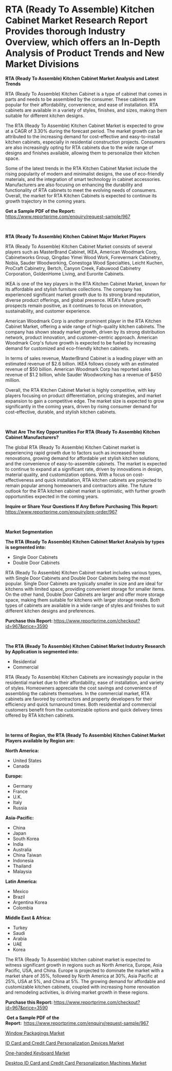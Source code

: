 <p><h1>RTA (Ready To Assemble) Kitchen Cabinet Market Research Report Provides thorough Industry Overview, which offers an In-Depth Analysis of Product Trends and New Market Divisions</h1></p><p><strong>RTA (Ready To Assemble) Kitchen Cabinet Market Analysis and Latest Trends</strong></p>
<p><p>RTA (Ready To Assemble) Kitchen Cabinet is a type of cabinet that comes in parts and needs to be assembled by the consumer. These cabinets are popular for their affordability, convenience, and ease of installation. RTA cabinets are available in a variety of styles, finishes, and sizes, making them suitable for different kitchen designs.</p><p>The RTA (Ready To Assemble) Kitchen Cabinet Market is expected to grow at a CAGR of 3.30% during the forecast period. The market growth can be attributed to the increasing demand for cost-effective and easy-to-install kitchen cabinets, especially in residential construction projects. Consumers are also increasingly opting for RTA cabinets due to the wide range of designs and finishes available, allowing them to personalize their kitchen space.</p><p>Some of the latest trends in the RTA Kitchen Cabinet Market include the rising popularity of modern and minimalist designs, the use of eco-friendly materials, and the integration of smart technology in cabinet accessories. Manufacturers are also focusing on enhancing the durability and functionality of RTA cabinets to meet the evolving needs of consumers. Overall, the market for RTA Kitchen Cabinets is expected to continue its growth trajectory in the coming years.</p></p>
<p><strong>Get a Sample PDF of the Report:&nbsp;</strong> <a href="https://www.reportprime.com/enquiry/request-sample/967">https://www.reportprime.com/enquiry/request-sample/967</a></p>
<p>&nbsp;</p>
<p><strong>RTA (Ready To Assemble) Kitchen Cabinet Major Market Players</strong></p>
<p><p>RTA (Ready To Assemble) Kitchen Cabinet Market consists of several players such as MasterBrand Cabinet, IKEA, American Woodmark Corp, Cabinetworks Group, Qingdao Yimei Wood Work, Forevermark Cabinetry, Nobia, Sauder Woodworking, Conestoga Wood Specialties, Leicht Kuchen, ProCraft Cabinetry, Bertch, Canyon Creek, Fabuwood Cabinetry Corporation, GoldenHome Living, and Eurorite Cabinets.</p><p>IKEA is one of the key players in the RTA Kitchen Cabinet Market, known for its affordable and stylish furniture collections. The company has experienced significant market growth due to its strong brand reputation, diverse product offerings, and global presence. IKEA's future growth prospects remain positive, as it continues to focus on innovation, sustainability, and customer experience.</p><p>American Woodmark Corp is another prominent player in the RTA Kitchen Cabinet Market, offering a wide range of high-quality kitchen cabinets. The company has shown steady market growth, driven by its strong distribution network, product innovation, and customer-centric approach. American Woodmark Corp's future growth is expected to be fueled by increasing demand for customized and eco-friendly kitchen cabinets.</p><p>In terms of sales revenue, MasterBrand Cabinet is a leading player with an estimated revenue of $2.6 billion. IKEA follows closely with an estimated revenue of $50 billion. American Woodmark Corp has reported sales revenue of $1.2 billion, while Sauder Woodworking has a revenue of $450 million.</p><p>Overall, the RTA Kitchen Cabinet Market is highly competitive, with key players focusing on product differentiation, pricing strategies, and market expansion to gain a competitive edge. The market size is expected to grow significantly in the coming years, driven by rising consumer demand for cost-effective, durable, and stylish kitchen cabinets.</p></p>
<p>&nbsp;</p>
<p><strong>What Are The Key Opportunities For RTA (Ready To Assemble) Kitchen Cabinet Manufacturers?</strong></p>
<p><p>The global RTA (Ready To Assemble) Kitchen Cabinet market is experiencing rapid growth due to factors such as increased home renovations, growing demand for affordable yet stylish kitchen solutions, and the convenience of easy-to-assemble cabinets. The market is expected to continue to expand at a significant rate, driven by innovations in design, material quality, and customization options. With a focus on cost-effectiveness and quick installation, RTA kitchen cabinets are projected to remain popular among homeowners and contractors alike. The future outlook for the RTA kitchen cabinet market is optimistic, with further growth opportunities expected in the coming years.</p></p>
<p><strong>Inquire or Share Your Questions If Any Before Purchasing This Report:</strong> <a href="https://www.reportprime.com/enquiry/pre-order/967">https://www.reportprime.com/enquiry/pre-order/967</a></p>
<p>&nbsp;</p>
<p><strong>Market Segmentation</strong></p>
<p><strong>The RTA (Ready To Assemble) Kitchen Cabinet Market Analysis by types is segmented into:</strong></p>
<p><ul><li>Single Door Cabinets</li><li>Double Door Cabinets</li></ul></p>
<p><p>RTA (Ready To Assemble) Kitchen Cabinet market includes various types, with Single Door Cabinets and Double Door Cabinets being the most popular. Single Door Cabinets are typically smaller in size and are ideal for kitchens with limited space, providing convenient storage for smaller items. On the other hand, Double Door Cabinets are larger and offer more storage space, making them suitable for kitchens with larger storage needs. Both types of cabinets are available in a wide range of styles and finishes to suit different kitchen designs and preferences.</p></p>
<p><strong>Purchase this Report:&nbsp;</strong><a href="https://www.reportprime.com/checkout?id=967&price=3590">https://www.reportprime.com/checkout?id=967&price=3590</a></p>
<p>&nbsp;</p>
<p><strong>The RTA (Ready To Assemble) Kitchen Cabinet Market Industry Research by Application is segmented into:</strong></p>
<p><ul><li>Residential</li><li>Commercial</li></ul></p>
<p><p>RTA (Ready To Assemble) Kitchen Cabinets are increasingly popular in the residential market due to their affordability, ease of installation, and variety of styles. Homeowners appreciate the cost savings and convenience of assembling the cabinets themselves. In the commercial market, RTA cabinets are favored by contractors and property developers for their efficiency and quick turnaround times. Both residential and commercial customers benefit from the customizable options and quick delivery times offered by RTA kitchen cabinets.</p></p>
<p>&nbsp;</p>
<p><strong>In terms of Region, the RTA (Ready To Assemble) Kitchen Cabinet Market Players available by Region are:</strong></p>
<p>
    <p> <strong> North America: </strong>
        <ul>
            <li>United States</li>
            <li>Canada</li>
        </ul>
        </p> 
    <p> <strong> Europe: </strong>
        <ul>
            <li>Germany</li>
            <li>France</li>
            <li>U.K.</li>
            <li>Italy</li>
            <li>Russia</li>
        </ul>
        </p> 
    <p> <strong> Asia-Pacific: </strong>
        <ul>
            <li>China</li>
            <li>Japan</li>
            <li>South Korea</li>
            <li>India</li>
            <li>Australia</li>
            <li>China Taiwan</li>
            <li>Indonesia</li>
            <li>Thailand</li>
            <li>Malaysia</li>
        </ul>
        </p> 
    <p> <strong> Latin America: </strong>
        <ul>
            <li>Mexico</li>
            <li>Brazil</li>
            <li>Argentina Korea</li>
            <li>Colombia</li>
        </ul>
        </p> 
    <p> <strong> Middle East & Africa: </strong>
        <ul>
            <li>Turkey</li>
            <li>Saudi</li>
            <li>Arabia</li>
            <li>UAE</li>
            <li>Korea</li>
        </ul>
    </p>
    </p>
<p><p>The RTA (Ready To Assemble) kitchen cabinet market is expected to witness significant growth in regions such as North America, Europe, Asia Pacific, USA, and China. Europe is projected to dominate the market with a market share of 35%, followed by North America at 30%, Asia Pacific at 25%, USA at 5%, and China at 5%. The growing demand for affordable and customizable kitchen cabinets, coupled with increasing home renovation and remodeling activities, is driving market growth in these regions.</p></p>
<p><strong>Purchase this Report: </strong><a href="https://www.reportprime.com/checkout?id=967&price=3590">https://www.reportprime.com/checkout?id=967&price=3590</a></p>
<p>&nbsp;<strong>Get a Sample PDF of the Report:&nbsp;&nbsp;</strong><a href="https://www.reportprime.com/enquiry/request-sample/967">https://www.reportprime.com/enquiry/request-sample/967</a></p>
<p><strong></strong></p>
<p><p><a href="https://github.com/NorbertYates/Market-Research-Report-List-4/blob/main/window-packagings-market.md">Window Packagings Market</a></p><p><a href="https://issuu.com/reportprime-2/docs/id-card-and-credit-card-personalization-devices-ma">ID Card and Credit Card Personalization Devices Market</a></p><p><a href="https://github.com/prosalinda88/Market-Research-Report-List-3/blob/main/one-handed-keyboard-market.md">One-handed Keyboard Market</a></p><p><a href="https://issuu.com/reportprime-2/docs/desktop-id-card-and-credit-card-personalization-ma">Desktop ID Card and Credit Card Personalization Machines Market</a></p></p>
